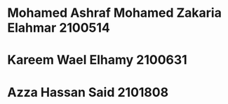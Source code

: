 
# Mohamed Ashraf Mohamed Zakaria Elahmar  2100514
# Kareem Wael Elhamy                      2100631
# Azza Hassan Said                        2101808

